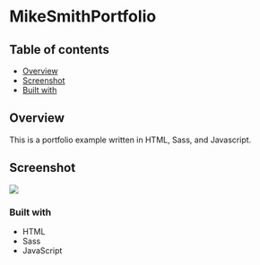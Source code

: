 # MikeSmithPortfolio

## Table of contents

- [Overview](#overview)
- [Screenshot](#screenshot)
- [Built with](#built-with)


## Overview
   This is a portfolio example written in HTML, Sass, and Javascript.

## Screenshot

![](https://snipboard.io/jbOuq0.jpg)

### Built with
- HTML
- Sass
- JavaScript


